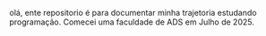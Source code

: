 olá, ente repositorio é para documentar minha trajetoria estudando programação. Comecei uma faculdade de ADS em Julho de 2025.
